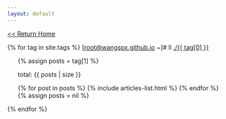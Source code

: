 ```yaml
---
layout: default
---
```


<p>
    <a href="{{ site.url }}"><< Return Home</a>
</p>

{% for tag in site.tags %} 
[root@wangspx.github.io ~]# ll <a id="{{ tag[0] }}" href="#{{ tag[0] }}">./{{ tag[0] }}</a>
<ul class="index">
    {% assign posts = tag[1] %}  
        <p>total: {{ posts | size }}</p>
        {% for post in posts %}
            {% include articles-list.html %}
        {% endfor %}
    {% assign posts = nil %}
</ul>
{% endfor %}

